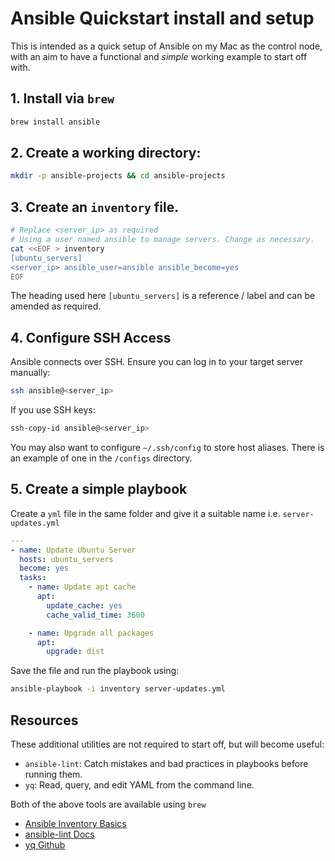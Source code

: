 # Ansible Quickstart install and setup

This is intended as a quick setup of Ansible on my Mac as the control node, with an aim to have a functional and *simple* working example to start off with.

## 1. Install via `brew`
```bash
brew install ansible 
```

## 2. Create a working directory:
```bash
mkdir -p ansible-projects && cd ansible-projects
```

## 3. Create an `inventory` file.

```bash
# Replace <server_ip> as required
# Using a user named ansible to manage servers. Change as necessary.
cat <<EOF > inventory
[ubuntu_servers]
<server_ip> ansible_user=ansible ansible_become=yes
EOF
```

The heading used here `[ubuntu_servers]` is a reference / label and can be amended as required.

## 4. Configure SSH Access

Ansible connects over SSH. Ensure you can log in to your target server manually:

```bash
ssh ansible@<server_ip>
````

If you use SSH keys:

```bash
ssh-copy-id ansible@<server_ip>
```

You may also want to configure `~/.ssh/config` to store host aliases. There is an example of one in the `/configs` directory.

## 5. Create a simple playbook

Create a `yml` file in the same folder and give it a suitable name i.e. `server-updates.yml`

```yml
---
- name: Update Ubuntu Server
  hosts: ubuntu_servers
  become: yes
  tasks:
    - name: Update apt cache
      apt:
        update_cache: yes
        cache_valid_time: 3600

    - name: Upgrade all packages
      apt:
        upgrade: dist
```

Save the file and run the playbook using:

```bash
ansible-playbook -i inventory server-updates.yml
````

## Resources

These additional utilities are not required to start off, but will become useful:
- `ansible-lint`: Catch mistakes and bad practices in playbooks before running them.
- `yq`: Read, query, and edit YAML from the command line.

Both of the above tools are available using `brew`

- [Ansible Inventory Basics](https://chatgpt.com/c/688f394a-838c-8320-87ab-05d0b737d926#:~:text=docs:Ansible%20Inventory-,Basics) 
- [ansible-lint Docs](https://ansible.readthedocs.io/projects/lint/)
- [yq Github](https://github.com/mikefarah/yq) 